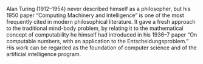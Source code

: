 Alan Turing (1912–1954) never described himself as a philosopher, but his 1950 paper “Computing Machinery and Intelligence” is one of the most frequently cited in modern philosophical literature. It gave a fresh approach to the traditional mind-body problem, by relating it to the mathematical concept of computability he himself had introduced in his 1936–7 paper “On computable numbers, with an application to the Entscheidungsproblem.” His work can be regarded as the foundation of computer science and of the artificial intelligence program.
